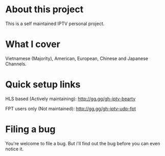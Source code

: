 # About this project
This is a self maintained IPTV personal project.

# What I cover
Vietnamese (Majority), American, European, Chinese and Japanese Channels.

# Quick setup links
HLS based (Actively maintaining): http://gg.gg/gh-iptv-beartv

FPT users only (Not maintained): http://gg.gg/gh-iptv-udp-fpt

# Filing a bug
You're welcome to file a bug. But i'll find out the bug before you can even notice it.
